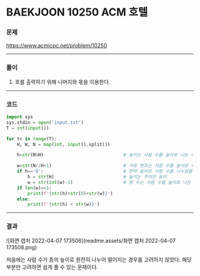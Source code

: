 # BAEKJOON 10250 ACM 호텔

### 문제 

https://www.acmicpc.net/problem/10250

<hr>


### 풀이

1. 호를 출력하기 위해 나머지와 몫을 이용한다.

<hr>


### 코드

```python
import sys
sys.stdin = open('input.txt')
T = int(input())

for tc in range(T):
    H, W, N = map(int, input().split())

    h=str(N%H)                              # 높이는 사람 수를 높이로 나눈 나머지

    w=str(N//H+1)                           # 가로 번호는 사람 수를 높이로 나눈 몫 +1
    if h=='0':                              # 만약 높이로 사람 수를 나누었을 떄 나머지가 0이면
        h = str(H)                          # 높이는 주어진 높이
        w = str(int(w)-1)                   # 방 수는 사람 수를 높이로 나눈 몫
    if len(w)==1:
        print(f'{str(h)+str(0)+str(w)}')
    else:
        print(f'{str(h) + str(w)}')
```

<hr>


### 결과

![화면 캡처 2022-04-07 173508](readme.assets/화면 캡처 2022-04-07 173508.png)

처음에는 사람 수가 층의 높이로 완전히 나누어 떨어지는 경우를 고려하지 않았다. 해당 부분만 고려하면 쉽게 풀 수 있는 문제이다.